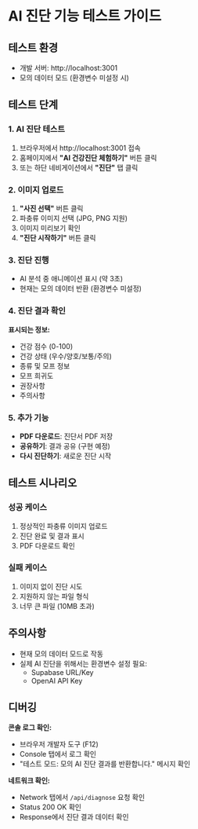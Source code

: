 # AI 진단 기능 테스트 가이드

## 테스트 환경
- 개발 서버: http://localhost:3001
- 모의 데이터 모드 (환경변수 미설정 시)

## 테스트 단계

### 1. AI 진단 테스트

1. 브라우저에서 http://localhost:3001 접속
2. 홈페이지에서 **"AI 건강진단 체험하기"** 버튼 클릭
3. 또는 하단 네비게이션에서 **"진단"** 탭 클릭

### 2. 이미지 업로드

1. **"사진 선택"** 버튼 클릭
2. 파충류 이미지 선택 (JPG, PNG 지원)
3. 이미지 미리보기 확인
4. **"진단 시작하기"** 버튼 클릭

### 3. 진단 진행

- AI 분석 중 애니메이션 표시 (약 3초)
- 현재는 모의 데이터 반환 (환경변수 미설정)

### 4. 진단 결과 확인

**표시되는 정보:**
- 건강 점수 (0-100)
- 건강 상태 (우수/양호/보통/주의)
- 종류 및 모프 정보
- 모프 희귀도
- 권장사항
- 주의사항

### 5. 추가 기능

- **PDF 다운로드**: 진단서 PDF 저장
- **공유하기**: 결과 공유 (구현 예정)
- **다시 진단하기**: 새로운 진단 시작

## 테스트 시나리오

### 성공 케이스
1. 정상적인 파충류 이미지 업로드
2. 진단 완료 및 결과 표시
3. PDF 다운로드 확인

### 실패 케이스
1. 이미지 없이 진단 시도
2. 지원하지 않는 파일 형식
3. 너무 큰 파일 (10MB 초과)

## 주의사항

- 현재 모의 데이터 모드로 작동
- 실제 AI 진단을 위해서는 환경변수 설정 필요:
  - Supabase URL/Key
  - OpenAI API Key

## 디버깅

**콘솔 로그 확인:**
- 브라우저 개발자 도구 (F12)
- Console 탭에서 로그 확인
- "테스트 모드: 모의 AI 진단 결과를 반환합니다." 메시지 확인

**네트워크 확인:**
- Network 탭에서 `/api/diagnose` 요청 확인
- Status 200 OK 확인
- Response에서 진단 결과 데이터 확인
